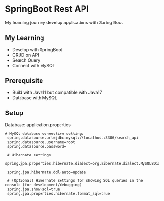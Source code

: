 # SpringBoot Rest API
My learning journey develop applications with Spring Boot 

## My Learning
- Develop with SpringBoot
- CRUD on API
- Search Query
- Connect with MySQL

## Prerequisite
- Build with Java11 but compatible with Java17
- Database with MySQL

## Setup

Database: application.properties

   ```shell
   # MySQL database connection settings
    spring.datasource.url=jdbc:mysql://localhost:3306/search_api
    spring.datasource.username=root
    spring.datasource.password=
    
    # Hibernate settings
    spring.jpa.properties.hibernate.dialect=org.hibernate.dialect.MySQL8Dialect
    
    spring.jpa.hibernate.ddl-auto=update
    
    # (Optional) Hibernate settings for showing SQL queries in the console (for development/debugging)
    spring.jpa.show-sql=true
    spring.jpa.properties.hibernate.format_sql=true
